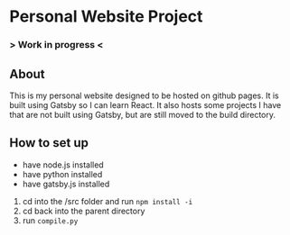 # Personal Website Project

### > Work in progress <

## About

This is my personal website designed to be hosted on github pages. It is built using Gatsby so I can learn React. It also hosts some projects I have that are not built using Gatsby, but are still moved to the build directory.

## How to set up

-   have node.js installed
-   have python installed
-   have gatsby.js installed

1. cd into the /src folder and run `npm install -i`
2. cd back into the parent directory
3. run `compile.py`

